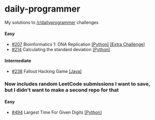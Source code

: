 # daily-programmer
My solutions to [/r/dailyprogrammer] challenges

#### Easy
- [#207] Bioinformatics 1: DNA Replication [[Python]](/Python/Easy/207-bioinformatics-1.py) [[Extra Challenge]](Python/Easy/207-bioinformatics-extra.py)
- [#214] Calculating the standard deviation [[Python]](/Python/Easy/214-standard-deviation.py)

#### Intermediate
- [#238] Fallout Hacking Game [[Java]](/Java/Intermediate/FalloutGame.java)

### Now includes random LeetCode submissions I want to save, but I didn't want to make a second repo for that

#### Easy
- [#494] Largest Time For Given Digits [[Python]](/Python/Easy/949-largest-time.py)

[/r/dailyprogrammer]:http://www.reddit.com/r/DailyProgrammer
[#207]:https://www.reddit.com/r/dailyprogrammer/comments/2zyipu/20150323_challenge_207_easy_bioinformatics_1_dna/
[#214]:https://www.reddit.com/r/dailyprogrammer/comments/35l5eo/20150511_challenge_214_easy_calculating_the/
[#238]:https://www.reddit.com/r/dailyprogrammer/comments/3qjnil/20151028_challenge_238_intermediate_fallout/
[#494]:https://leetcode.com/problems/largest-time-for-given-digits/
